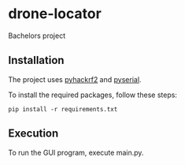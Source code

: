 # drone-locator
Bachelors project

## Installation

The project uses [pyhackrf2](https://pypi.org/project/pyhackrf2/) and [pyserial](https://pypi.org/project/pyserial/).

To install the required packages, follow these steps:

    pip install -r requirements.txt

## Execution

To run the GUI program, execute main.py.
